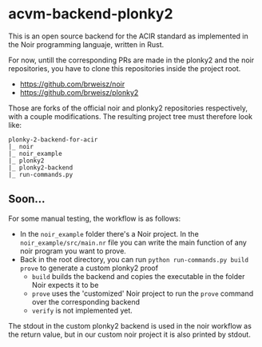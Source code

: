 # acvm-backend-plonky2
This is an open source backend for the ACIR standard as implemented in the Noir programming languaje, written in Rust.

For now, untill the corresponding PRs are made in the plonky2 and the noir repositories, you have to clone this repositories inside the project root.
* https://github.com/brweisz/noir 
* https://github.com/brweisz/plonky2

Those are forks of the official noir and plonky2 repositories respectively, with a couple modifications.
The resulting project tree must therefore look like:

```
plonky-2-backend-for-acir
|_ noir
|_ noir_example
|_ plonky2
|_ plonky2-backend
|_ run-commands.py
```

## Soon...
For some manual testing, the workflow is as follows:
* In the ```noir_example``` folder there's a Noir project. In the ```noir_example/src/main.nr``` file you can write the main function of any noir program you want to prove.
* Back in the root directory, you can run ```python run-commands.py build prove``` to generate a custom plonky2 proof
  * ```build``` builds the backend and copies the executable in the folder Noir expects it to be
  * ```prove``` uses the 'customized' Noir project to run the ```prove``` command over the corresponding backend
  * ```verify``` is not implemented yet. 

The stdout in the custom plonky2 backend is used in the noir workflow as the return value, but in our custom noir project it is also printed by stdout.
